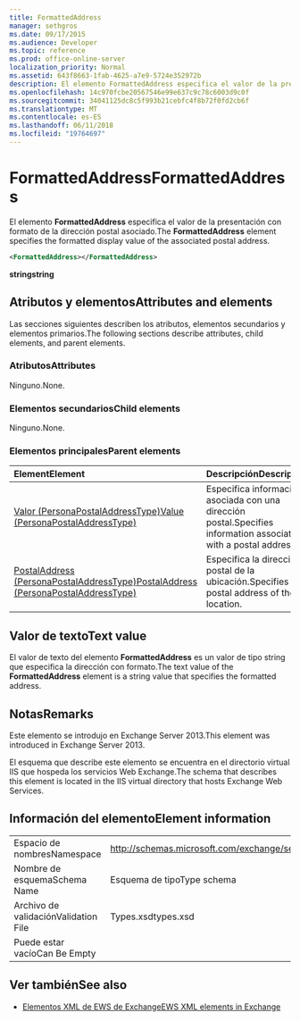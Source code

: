```yaml
---
title: FormattedAddress
manager: sethgros
ms.date: 09/17/2015
ms.audience: Developer
ms.topic: reference
ms.prod: office-online-server
localization_priority: Normal
ms.assetid: 643f8663-1fab-4625-a7e9-5724e352972b
description: El elemento FormattedAddress especifica el valor de la presentación con formato de la dirección postal asociado.
ms.openlocfilehash: 14c970fcbe20567546e99e637c9c78c6003d9c0f
ms.sourcegitcommit: 34041125dc8c5f993b21cebfc4f8b72f0fd2cb6f
ms.translationtype: MT
ms.contentlocale: es-ES
ms.lasthandoff: 06/11/2018
ms.locfileid: "19764697"
---
```

# <a name="formattedaddress"></a><span data-ttu-id="b3d72-103">FormattedAddress</span><span class="sxs-lookup"><span data-stu-id="b3d72-103">FormattedAddress</span></span>

<span data-ttu-id="b3d72-104">El elemento **FormattedAddress** especifica el valor de la presentación con formato de la dirección postal asociado.</span><span class="sxs-lookup"><span data-stu-id="b3d72-104">The **FormattedAddress** element specifies the formatted display value of the associated postal address.</span></span> 
  
```XML
<FormattedAddress></FormattedAddress>
```

 <span data-ttu-id="b3d72-105">**string**</span><span class="sxs-lookup"><span data-stu-id="b3d72-105">**string**</span></span>
## <a name="attributes-and-elements"></a><span data-ttu-id="b3d72-106">Atributos y elementos</span><span class="sxs-lookup"><span data-stu-id="b3d72-106">Attributes and elements</span></span>

<span data-ttu-id="b3d72-107">Las secciones siguientes describen los atributos, elementos secundarios y elementos primarios.</span><span class="sxs-lookup"><span data-stu-id="b3d72-107">The following sections describe attributes, child elements, and parent elements.</span></span>
  
### <a name="attributes"></a><span data-ttu-id="b3d72-108">Atributos</span><span class="sxs-lookup"><span data-stu-id="b3d72-108">Attributes</span></span>

<span data-ttu-id="b3d72-109">Ninguno.</span><span class="sxs-lookup"><span data-stu-id="b3d72-109">None.</span></span>
  
### <a name="child-elements"></a><span data-ttu-id="b3d72-110">Elementos secundarios</span><span class="sxs-lookup"><span data-stu-id="b3d72-110">Child elements</span></span>

<span data-ttu-id="b3d72-111">Ninguno.</span><span class="sxs-lookup"><span data-stu-id="b3d72-111">None.</span></span>
  
### <a name="parent-elements"></a><span data-ttu-id="b3d72-112">Elementos principales</span><span class="sxs-lookup"><span data-stu-id="b3d72-112">Parent elements</span></span>

|<span data-ttu-id="b3d72-113">**Element**</span><span class="sxs-lookup"><span data-stu-id="b3d72-113">**Element**</span></span>|<span data-ttu-id="b3d72-114">**Descripción**</span><span class="sxs-lookup"><span data-stu-id="b3d72-114">**Description**</span></span>|
|:-----|:-----|
|[<span data-ttu-id="b3d72-115">Valor (PersonaPostalAddressType)</span><span class="sxs-lookup"><span data-stu-id="b3d72-115">Value (PersonaPostalAddressType)</span></span>](value-personapostaladdresstype.md) <br/> |<span data-ttu-id="b3d72-116">Especifica información asociada con una dirección postal.</span><span class="sxs-lookup"><span data-stu-id="b3d72-116">Specifies information associated with a postal address.</span></span>  <br/> |
|[<span data-ttu-id="b3d72-117">PostalAddress (PersonaPostalAddressType)</span><span class="sxs-lookup"><span data-stu-id="b3d72-117">PostalAddress (PersonaPostalAddressType)</span></span>](postaladdress-personapostaladdresstype.md) <br/> |<span data-ttu-id="b3d72-118">Especifica la dirección postal de la ubicación.</span><span class="sxs-lookup"><span data-stu-id="b3d72-118">Specifies the postal address of the location.</span></span>  <br/> |
   
## <a name="text-value"></a><span data-ttu-id="b3d72-119">Valor de texto</span><span class="sxs-lookup"><span data-stu-id="b3d72-119">Text value</span></span>

<span data-ttu-id="b3d72-120">El valor de texto del elemento **FormattedAddress** es un valor de tipo string que especifica la dirección con formato.</span><span class="sxs-lookup"><span data-stu-id="b3d72-120">The text value of the **FormattedAddress** element is a string value that specifies the formatted address.</span></span> 
  
## <a name="remarks"></a><span data-ttu-id="b3d72-121">Notas</span><span class="sxs-lookup"><span data-stu-id="b3d72-121">Remarks</span></span>

<span data-ttu-id="b3d72-122">Este elemento se introdujo en Exchange Server 2013.</span><span class="sxs-lookup"><span data-stu-id="b3d72-122">This element was introduced in Exchange Server 2013.</span></span>
  
<span data-ttu-id="b3d72-123">El esquema que describe este elemento se encuentra en el directorio virtual IIS que hospeda los servicios Web Exchange.</span><span class="sxs-lookup"><span data-stu-id="b3d72-123">The schema that describes this element is located in the IIS virtual directory that hosts Exchange Web Services.</span></span>
  
## <a name="element-information"></a><span data-ttu-id="b3d72-124">Información del elemento</span><span class="sxs-lookup"><span data-stu-id="b3d72-124">Element information</span></span>

|||
|:-----|:-----|
|<span data-ttu-id="b3d72-125">Espacio de nombres</span><span class="sxs-lookup"><span data-stu-id="b3d72-125">Namespace</span></span>  <br/> |http://schemas.microsoft.com/exchange/services/2006/types  <br/> |
|<span data-ttu-id="b3d72-126">Nombre de esquema</span><span class="sxs-lookup"><span data-stu-id="b3d72-126">Schema Name</span></span>  <br/> |<span data-ttu-id="b3d72-127">Esquema de tipo</span><span class="sxs-lookup"><span data-stu-id="b3d72-127">Type schema</span></span>  <br/> |
|<span data-ttu-id="b3d72-128">Archivo de validación</span><span class="sxs-lookup"><span data-stu-id="b3d72-128">Validation File</span></span>  <br/> |<span data-ttu-id="b3d72-129">Types.xsd</span><span class="sxs-lookup"><span data-stu-id="b3d72-129">types.xsd</span></span>  <br/> |
|<span data-ttu-id="b3d72-130">Puede estar vacío</span><span class="sxs-lookup"><span data-stu-id="b3d72-130">Can Be Empty</span></span>  <br/> ||
   
## <a name="see-also"></a><span data-ttu-id="b3d72-131">Ver también</span><span class="sxs-lookup"><span data-stu-id="b3d72-131">See also</span></span>



- [<span data-ttu-id="b3d72-132">Elementos XML de EWS de Exchange</span><span class="sxs-lookup"><span data-stu-id="b3d72-132">EWS XML elements in Exchange</span></span>](ews-xml-elements-in-exchange.md)

